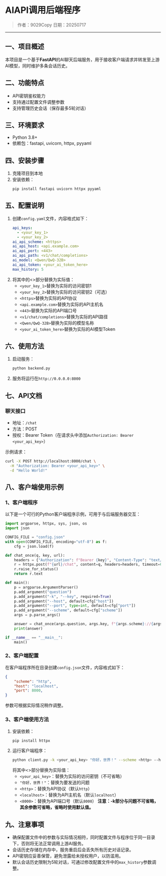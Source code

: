 # AIAPI调用后端程序

> 作者：9029Copy
> 日期：20250717

---

## 一、项目概述
本项目是一个基于**FastAPI**的AI聊天后端服务，用于接收客户端请求并转发至上游AI模型，同时维护多条会话历史。

## 二、功能特点
- API密钥鉴权能力
- 支持通过配置文件调整参数
- 支持管理历史会话（保存最多5轮对话）

## 三、环境要求
- Python 3.8+
- 依赖包：fastapi, uvicorn, httpx, pyyaml

## 四、安装步骤
1. 克隆项目到本地
2. 安装依赖：
    ```bash
    pip install fastapi uvicorn httpx pyyaml
    ```

## 五、配置说明
1. 创建`config.yaml`文件，内容格式如下：
    ```yaml
    api_keys:
      - <your_key_1>
      - <your_key_2>
    ai_api_scheme: <https>
    ai_api_host: <api.example.com>
    ai_api_port: <443>
    ai_api_path: <v1/chat/completions>
    ai_model: <Qwen/QwQ-32B>
    ai_api_token: <your_ai_token_here>
    max_history: 5
    ```
2. 将其中的<>部分替换为实际值：
    - `<your_key_1>`替换为实际的访问密钥1
    - `<your_key_2>`替换为实际的访问密钥2（可选）
    - `<https>`替换为实际的API协议
    - `<api.example.com>`替换为实际的API主机名
    - `<443>`替换为实际的API端口号
    - `<v1/chat/completions>`替换为实际的API路径
    - `<Qwen/QwQ-32B>`替换为实际的模型名称
    - `<your_ai_token_here>`替换为实际的AI模型Token

## 六、使用方法
1. 启动服务：
    ```bash
    python backend.py
    ```
2. 服务将运行在`http://0.0.0.0:8000`

## 七、API文档
### 聊天接口
- 地址：`/chat`
- 方法：POST
- 授权：Bearer Token（在请求头中添加`Authorization: Bearer <your_api_key>`）

示例请求：
```bash
curl -X POST http://localhost:8000/chat \
  -H "Authorization: Bearer <your_api_key>" \
  -d "Hello World!"
```

## 八、客户端使用示例
### 1、客户端程序
以下是一个可行的Python客户端程序示例，可用于与后端服务器交互：

```python
import argparse, httpx, sys, json, os
import json

CONFIG_FILE = "config.json"
with open(CONFIG_FILE, encoding="utf-8") as f:
    cfg = json.load(f)

def chat_once(q, key, url):
    headers = {"Authorization": f"Bearer {key}", "Content-Type": "text/plain"}
    r = httpx.post(f"{url}/chat", content=q, headers=headers, timeout=60)
    r.raise_for_status()
    return r.text

def main():
    p = argparse.ArgumentParser()
    p.add_argument("question")
    p.add_argument("-k", "--key", required=True)
    p.add_argument("--host", default=cfg["host"])
    p.add_argument("--port", type=int, default=cfg["port"])
    p.add_argument("--scheme", default=cfg["scheme"])
    args = p.parse_args()

    answer = chat_once(args.question, args.key, f"{args.scheme}://{args.host}:{args.port}")
    print(answer)

if __name__ == "__main__":
    main()
```

### 2、客户端配置
在客户端程序所在目录创建`config.json`文件，内容格式如下：
```json
{
    "scheme": "http",
    "host": "localhost",
    "port": 8000,
}
```
参数可根据实际情况稍作调整。

### 3、客户端使用方法
1. 安装依赖：
    ```bash
    pip install httpx
    ```
2. 运行客户端程序：
    ```bash
    python client.py -k <your_api_key> "你好，世界！" --scheme <http> --host <localhost> --port <8000>
    ```
    将其中<>部分替换为实际值：
    - `<your_api_key>`：替换为实际的访问密钥（不可省略）
    - `"你好，世界！"`：替换为要发送的问题
    - `<http>`：替换为API协议（默认`http`）
    - `<localhost>`：替换为API主机名（默认`localhost`）
    - `<8000>`：替换为API端口号（默认`8000`）
    **注意：-k部分与问题不可省略，其余参数可省略，省略时使用默认值。**
## 九、注意事项
- 确保配置文件中的参数与实际情况相符，同时配置文件与程序位于同一目录下，否则将无法正常调用上游AI服务。
- 会话历史存储在内存中，服务重启后会丢失所有历史对话记录。
- API密钥应妥善保管，避免泄露给未授权用户，以防滥用。
- 默认会话历史限制为5轮对话，可通过修改配置文件中的`max_history`参数调整。